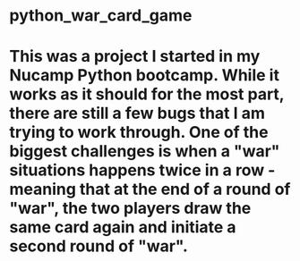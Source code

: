 # python_war_card_game

# This was a project I started in my Nucamp Python bootcamp. While it works as it should for the most part, there are still a few bugs that I am trying to work through. One of the biggest challenges is when a "war" situations happens twice in a row - meaning that at the end of a round of "war", the two players draw the same card again and initiate a second round of "war". 
